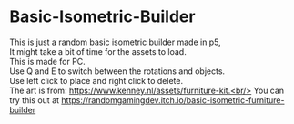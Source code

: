 # Basic-Isometric-Builder
This is just a random basic isometric builder made in p5,<br/>
It might take a bit of time for the assets to load.<br/>
This is made for PC.<br/>
Use Q and E to switch between the rotations and objects.<br/>
Use left click to place and right click to delete.<br/>
 The art is from: https://www.kenney.nl/assets/furniture-kit.<br/>
 You can try this out at https://randomgamingdev.itch.io/basic-isometric-furniture-builder
